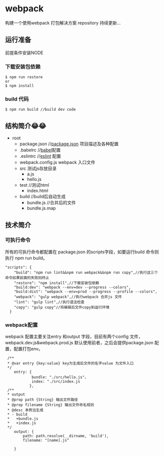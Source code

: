 # webpack
构建一个使用webpack 打包解决方案 repository 持续更新...

## 运行准备
前提条件安装NODE
###  下载安装包依赖
```
$ npm run restore 
or
$ npm install
```
### build 代码
```
$ npm run build //build dev code

```
## 结构简介:joy::joy:

+ root
  - package.json //[package.json](https://docs.npmjs.com/files/package.json) 项目描述及各种配置
  - .babelrc //[babel](https://babeljs.io/docs/setup/#installation)配置
  - .eslintrc //[eslint](http://eslint.org/) 配置
  - webpack.config.js webpack 入口文件
  - src 测试js存放目录
    + a.js
    + hello.js
  - test //测试html
    + index.html
  - build //build后自动生成
    + bundle.js //合并后的文件
    + bundle.js.map    

## 技术简介

### 可执行命令
所有的可执行命令都配置在 package.json 的scripts字段，如要运行build 命令则执行 npm run build。
```
"scripts": {
    "build": "npm run lint&&npm run webpack&&npm run copy",//执行这三个命令如果前面的失败则终止
    "restore": "npm install",//下载安装包依赖
    "build:dev": "webpack --env=dev --progress --colors",
    "build:dist": "webpack --env=prod --progress --profile --colors",
    "webpack": "gulp webpack",//执行webpack 合并js 文件
    "lint": "gulp lint",//执行语法检查
    "copy": "gulp copy"//将编辑后文件copy到运行环境
  }
```  
### webpack配置
webpack 配置主要关注entry 和output 字段，目前有两个config 文件，webpack.dev.js&webpack.prod.js 默认使用前者，之后会提供package.json 配置，配置打包env。
``` 
 /**
 * @var entry {key:value} key为生成后文件的名字value 为文件入口
 */
    entry: {
            bundle: "./src/hello.js"，
            index: "./src/index.js
           },
 /**
 * output
 * @prop path {String} 输出文件路径
 * @prop filename {String} 输出文件命名规则
 * @desc 本例当生成
 * - build
 *   +bundle.js
 *   +index.js 
 */          
    output: {
        path: path.resolve(__dirname, 'build'),
        filename: "[name].js"
      
    }
```
